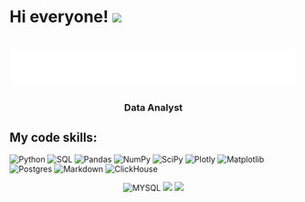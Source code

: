 <h1 align="left">Hi everyone!</a>
<img src="https://github.com/blackcater/blackcater/raw/main/images/Hi.gif" height="32"/></h1>

<h1 align="center">
  <img src="https://github.com/3am-dupektop/3am-dupektop/blob/main/logo.svg" alt="dr" />
</h1>


<h3 align="center">Data Analyst </h3>

## My code skills:

![Python](https://img.shields.io/badge/python-3670A0?style=for-the-badge&logo=python&logoColor=ffdd54)
![SQL](https://img.shields.io/badge/-SQL-blue?style=for-the-badge)
![Pandas](https://img.shields.io/badge/pandas-%23150458.svg?style=for-the-badge&logo=pandas&logoColor=white)
![NumPy](https://img.shields.io/badge/numpy-%23013243.svg?style=for-the-badge&logo=numpy&logoColor=white)
![SciPy](https://img.shields.io/badge/SciPy-%230C55A5.svg?style=for-the-badge&logo=scipy&logoColor=%white)
![Plotly](https://img.shields.io/badge/Plotly-%233F4F75.svg?style=for-the-badge&logo=plotly&logoColor=white)
![Matplotlib](https://img.shields.io/badge/Matplotlib-%23ffffff.svg?style=for-the-badge&logo=Matplotlib&logoColor=black)
![Postgres](https://img.shields.io/badge/postgres-%23316192.svg?style=for-the-badge&logo=postgresql&logoColor=white)
![Markdown](https://img.shields.io/badge/markdown-%23000000.svg?style=for-the-badge&logo=markdown&logoColor=white)
![ClickHouse](https://img.shields.io/badge/-ClickHouse-yellow?style=for-the-badge)

<div id="badges" align="center">
  <img src="https://img.shields.io/badge/mysql-%2300f.svg?style=for-the-badge&logo=mysql&logoColor=white" alt="MYSQL"/>
  <img src="https://img.shields.io/badge/-Excel-brightgreen?style=for-the-badge"/>
  <img src="https://img.shields.io/badge/git-%23F05033.svg?style=for-the-badge&logo=git&logoColor=white"/>
</div>

